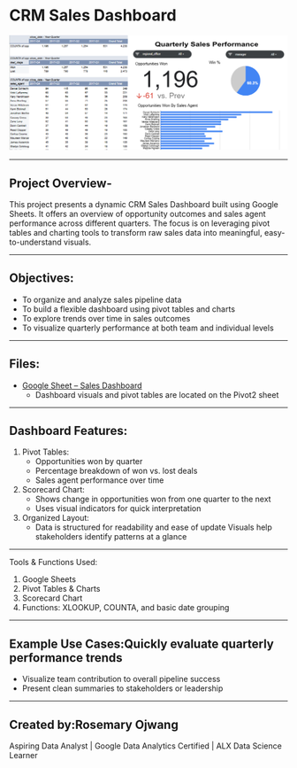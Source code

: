 # CRM Sales Dashboard

![Screenshot](image.png)

---
## Project Overview- 
This project presents a dynamic CRM Sales Dashboard built using Google Sheets. It offers an overview of opportunity outcomes and sales agent performance across different quarters.
The focus is on leveraging pivot tables and charting tools to transform raw sales data into meaningful, easy-to-understand visuals.

---

## Objectives:
- To organize and analyze sales pipeline data
- To build a flexible dashboard using pivot tables and charts
- To explore trends over time in sales outcomes
- To visualize quarterly performance at both team and individual levels

---

## Files:
- [Google Sheet – Sales Dashboard](https://docs.google.com/spreadsheets/d/16IZP4XY1Nv4s2Aw7dyR25pG8gmtOnWhae7PulhHktDU/edit?usp=sharing)
    - Dashboard visuals and pivot tables are located on the Pivot2 sheet

---

## Dashboard Features:
1. Pivot Tables:
    - Opportunities won by quarter
    - Percentage breakdown of won vs. lost deals
    - Sales agent performance over time
2. Scorecard Chart:
    - Shows change in opportunities won from one quarter to the next
    - Uses visual indicators for quick interpretation
3. Organized Layout:
    - Data is structured for readability and ease of update
Visuals help stakeholders identify patterns at a glance

---

Tools & Functions Used:
1. Google Sheets
2. Pivot Tables & Charts
4. Scorecard Chart
3. Functions: XLOOKUP, COUNTA, and basic date grouping

---

## Example Use Cases:Quickly evaluate quarterly performance trends
- Visualize team contribution to overall pipeline success
- Present clean summaries to stakeholders or leadership

---

## Created by:Rosemary Ojwang
Aspiring Data Analyst | Google Data Analytics Certified | ALX Data Science Learner


